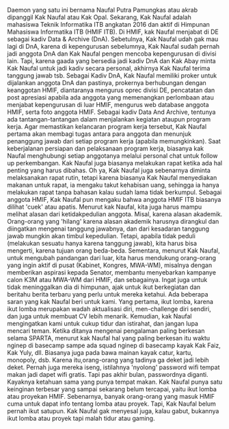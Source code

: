   Daemon yang satu ini bernama Naufal Putra Pamungkas atau akrab dipanggil Kak Naufal atau Kak Opal. Sekarang, Kak Naufal adalah mahasiswa Teknik Informatika ITB angkatan 2016 dan aktif di Himpunan Mahasiswa Informatika ITB (HMIF ITB). Di HMIF, kak Naufal menjabat di DE sebagai kadiv Data & Archive (DnA). Sebetulnya, Kak Naufal udah gak mau lagi di DnA, karena di kepengurusan sebelumnya, Kak Naufal sudah pernah jadi anggota DnA dan Kak Naufal pengen mencoba kepengurusan di divisi lain. Tapi, karena gaada yang bersedia jadi kadiv DnA dan Kak Abay minta Kak Naufal untuk jadi kadiv secara personal, akhirnya Kak Naufal terima tanggung jawab tsb.
  Sebagai Kadiv DnA, Kak Naufal memiliki proker untuk dijalankan anggota DnA dan pastinya, prokernya berhubungan dengan keanggotan HMIF, diantaranya mengurus oprec divisi DE, pencatatan dan post apresiasi apabila ada anggota yang memenangkan perlombaan atau menjabat kepengurusan di luar HMIF, mengurus web database anggota HMIF, serta foto anggota HMIF.
  Sebagai kadiv Data And Archive, tentunya ada tantangan-tantangan dalam menjalankan kegiatan ataupun program kerja. Agar memastikan kelancaran program kerja tersebut, Kak Naufal pertama akan membagi tugas antara para anggota dan menunjuk penanggung jawab dari setiap program kerja (apabila memungkinkan). Saat keberjalanan persiapan dan pelaksanaan program kerja, biasanya kak Naufal menghubungi setiap anggotanya melalui personal chat untuk follow up perkembangan. Kak Naufal juga biasanya melakukan rapat ketika ada hal penting yang harus dibahas. Oh ya, Kak Naufal juga sebenarnya diminta melaksanakan rapat rutin, tetapi karena biasanya Kak Naufal menyediakan makanan untuk rapat, ia mengaku takut kehabisan uang, sehingga ia hanya melakukan rapat tanpa bahasan kalau sudah lama tidak berkumpul.
  Sebagai anggota HMIF, Kak Naufal pun mengaku bahwa anggota HMIF ITB biasanya dilihat 'cuek' atau apatis. Menurut kak Naufal, kita juga harus mampu melihat alasan dari ketidakpedulian anggota. Misal, karena alasan akademik. Orang-orang yang 'hilang' karena alasan akademik harusnya dirangkul dan diingatkan mengenai tanggung jawabnya, dan dari kesadaran tanggung jawab mungkin akan timbul kepedulian. Tetapi, apabila tidak peduli (melakukan sesuatu hanya karena tanggung jawab), kita harus bisa mengerti, karena tujuan orang beda-beda. Sementara, menurut Kak Naufal, untuk mengubah pandangan dari luar, kita harus mendukung orang-orang yang ingin aktif di pusat (Kabinet, Kongres, MWA-WM), misalnya dengan memberikan aspirasi kepada Senator, membantu menyebarkan kampanye calon K3M atau MWA-WM dari HMIF, dan sebagainya. Ingat juga untuk tidak meninggalkan dia di himpunan, ajak untuk ikut berkegiatan dan beritahu berita terbaru yang perlu untuk mereka ketahui.
  Ada beberapa saran yang kak Naufal beri untuk kami. Yang pertama, ikut lomba, karena ikut lomba merupakan wadah aktualisasi diri, men-challenge diri sendiri, dan juga untuk membuat CV lebih menarik. Kemudian, kak Naufal mengingatkan kami untuk cukup tidur dan istirahat, dan jangan lupa mencari teman.
  Ketika ditanya mengenai pengalaman paling berkesan selama SPARTA, menurut kak Naufal hal yang paling berkesan itu waktu nginep di basecamp sampe ada squad nginep di basecamp kayak Kak Faiz, Kak Yuly, dll. Biasanya juga pada bawa mainan kayak catur, kartu, monopoly, dsb. Karena itu,orang-orang yang tadinya ga deket jadi lebih deket. Pernah juga mereka iseng, istilahnya 'nyolong' password wifi tempat makan jadi dapet wifi gratis. Tapi pas akhir bulan, passwordnya diganti. Kayaknya ketahuan sama yang punya tempat makan.
  Kak Naufal punya satu keinginan terbesar yang sampai sekarang belum tercapai, yaitu ikut lomba atau proyekan HMIF. Sebenarnya, banyak orang-orang yang masuk HMIF cuma untuk dapat info tentang lomba atau proyek. Tapi, Kak Naufal belum pernah ikut satupun. Kak Naufal gak menyesal juga, kalau gabut, bukannya ikut lomba atau proyek tapi malah tidur atau gaming.
